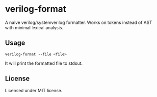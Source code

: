 # verilog-format

A naive verilog/systemverilog formatter. Works on tokens instead of AST with minimal lexical analysis.

## Usage

`verilog-format --file <file>`

It will print the formatted file to stdout.

## License

Licensed under MIT license.